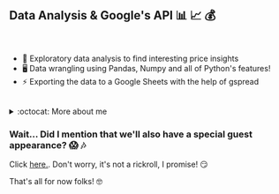 ## <strong>Data Analysis & Google's API</strong> :bar_chart: :chart_with_upwards_trend: :moneybag:

<br/>

- :rocket: Exploratory data analysis to find interesting price insights
- 🖥️ Data wrangling using Pandas, Numpy and all of Python's features!
- :zap: Exporting the data to a Google Sheets with the help of gspread

<br/>

<details>
  <summary>:octocat: More about me</summary>
  <br/>
  Nothing important to be said. Just the data in the repo.
  <br/>
  <br/>
[<img align="left" alt="LinkedIn Félix" width="22px" src="https://cdn-icons-png.flaticon.com/512/174/174857.png"/>][linkedinfelix]
[<img align="left" alt="GitHub logo" width="22px" src="https://cdn-icons-png.flaticon.com/512/733/733553.png"/>][githubfelix]

  <br/>
</details>

### Wait... Did I mention that we'll also have a special guest appearance? :scream: :notes: 
Click [here.](https://youtube.com/watch?v=dQw4w9WgXcQ). Don't worry, it's not a rickroll, I promise! :smirk:

That's all for now folks! :nerd_face:

[linkedinfelix]: https://linkedin.com/in/felix-hernandez-vieyra
[githubfelix]: https://github.com/Felix-Hz
